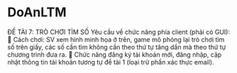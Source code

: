# DoAnLTM
ĐỀ TÀI 7: TRÒ CHƠI TÌM SỐ
Yêu cầu về chức năng phía client (phải có GUI):
 Cách chơi: SV xem hình minh họa ở trên, game mô phỏng lại trò chơi tìm số trên giấy, các số cần tìm không cần theo thứ tự tăng dần mà theo thứ tự chương trình đưa ra.
 Chức năng đăng ký tài khoản mới, đăng nhập, cập nhật thông tin tài khoản tương tự đề tài 1 (loại trừ phần xác thực email).

